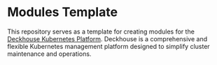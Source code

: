 # Modules Template

This repository serves as a template for creating modules for the [Deckhouse Kubernetes Platform](https://deckhouse.io/). Deckhouse is a comprehensive and flexible Kubernetes management platform designed to simplify cluster maintenance and operations.
